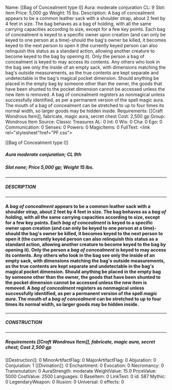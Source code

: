 Name: [[Bag of Concealment type I]]
Aura: moderate conjuration
CL: 9
Slot: item
Price: 5,000 gp
Weight: 15 lbs.
Description: A bag of concealment appears to be a common leather sack with a shoulder strap, about 2 feet by 4 feet in size. The bag behaves as a bag of holding, with all the same carrying capacities according to size, except for a few key points. Each bag of concealment is keyed to a specific owner upon creation (and can only be keyed to one person at a time)-should the bag's owner be killed, it becomes keyed to the next person to open it (the currently keyed person can also relinquish this status as a standard action, allowing another creature to become keyed to the bag by opening it). Only the person a bag of concealment is keyed to may access its contents. Any others who look in the bag see only the inside of an empty sack, with dimensions matching the bag's outside measurements, as the true contents are kept separate and undetectable in the bag's magical pocket dimension. Should anything be placed in the empty bag by someone other than the owner, the goods that have been shunted to the pocket dimension cannot be accessed unless the new item is removed. A bag of concealment registers as nonmagical unless successfully identified, as per a permanent version of the spell magic aura. The mouth of a bag of concealment can be stretched to up to four times its normal width, so larger goods may be hidden inside.
Requirements: [[Craft Wondrous Item]], fabricate, magic aura, secret chest
Cost: 2,500 gp
Group: Wondrous Item
Source: Classic Treasures
AL: 0
Int: 0
Wis: 0
Cha: 0
Ego: 0
Communication: 0
Senses: 0
Powers: 0
MagicItems: 0
FullText: <link rel="stylesheet"href="PF.css"><div class="heading"><p class="alignleft">[[Bag of Concealment type I]]</p><div style="clear: both;"></div></div><div><h5><b>Aura </b>moderate conjuration; <b>CL </b>9th</h5><h5><b>Slot </b>none; <b>Price </b>5,000 gp; <b>Weight </b>15 lbs.</h5></div><hr/><div><h5><b>DESCRIPTION</b></h5></div><hr/><div><h4><p>A <i>bag of concealment</i> appears to be a common leather sack with a shoulder strap, about 2 feet by 4 feet in size. The bag behaves as a <i>bag of holding</i>, with all the same carrying capacities according to size, except for a few key points. Each <i>bag of concealment</i> is keyed to a specific owner upon creation (and can only be keyed to one person at a time)-should the bag's owner be killed, it becomes keyed to the next person to open it (the currently keyed person can also relinquish this status as a standard action, allowing another creature to become keyed to the bag by opening it). Only the person a <i>bag of concealment</i> is keyed to may access its contents. Any others who look in the bag see only the inside of an empty sack, with dimensions matching the bag's outside measurements, as the true contents are kept separate and undetectable in the bag's magical pocket dimension. Should anything be placed in the empty bag by someone other than the owner, the goods that have been shunted to the pocket dimension cannot be accessed unless the new item is removed. A <i>bag of concealment</i> registers as nonmagical unless successfully identified, as per a permanent version of the spell <i>magic aura</i>. The mouth of a <i>bag of concealment</i> can be stretched to up to four times its normal width, so larger goods may be hidden inside.</p></h4></div><hr/><div><h5><b>CONSTRUCTION</b></h5></div><hr/><div><h5><b>Requirements </b>[[Craft Wondrous Item]], <i>fabricate</i>, <i>magic aura</i>, <i>secret chest</i>; <b>Cost </b>2,500 gp</h5></div>
[[Destruction]]: 0
MinorArtifactFlag: 0
MajorArtifactFlag: 0
Abjuration: 0
Conjuration: 1
[[Divination]]: 0
Enchantment: 0
Evocation: 0
Necromancy: 0
Transmutation: 0
AuraStrength: moderate
WeightValue: 15.0
PriceValue: 5000
CostValue: 2500
Languages: 0
BaseItem: 0
LinkText: 0
id: 587
Mythic: 0
LegendaryWeapon: 0
Illusion: 0
Universal: 0
effects: 0
